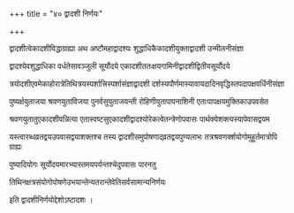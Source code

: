 +++
title = "४० द्वादशी निर्णयः"

+++

द्वादशीत्वेकादशीविद्धाग्राह्या अथ अष्टौमहाद्वादश्यः शुद्धाधिकैकादशीयुक्ताद्वादशी उन्मीलनीसंज्ञा

द्वादश्येवशुद्धाधिका वर्धतेसावञ्जुली सूर्योदये एकादशीततःक्षयगामिनीद्वादशीद्वितीयसूर्योदये

त्रयोदशीएवमेकाहोरात्रेतिथित्रयस्पर्शात्त्रिस्पर्शासंज्ञाद्वादशी दर्शस्यपौर्णमास्यावायदादिनवृद्धिस्तपदापक्षवर्धिनीसंज्ञा

पुष्यर्क्षयुताजया श्रवणयुताविजया पुनर्वसुयुताजयन्ती रोहिणीयुतापापनाशिनी एताःपापक्षयमुक्तिकाउपवसेत

श्रवणयुतातुएकादशीवन्नित्या एतास्वष्टसुएकादशीद्वादश्योरेकत्वेतन्त्रेणोपवासः पार्थक्येशक्त्यस्यापेवासद्वयम

यस्त्वारब्धव्रतद्वयउपवासद्वयाशक्तश्च तस्य द्वादशीसमुपोषणाद्‍व्रतद्वयपुण्यलाभः तत्रश्रवणर्क्शयोगोमुहूर्तमात्रोपि ग्राह्यः

पुष्यादियोगः सूर्योदयमारभ्यास्तमयपर्यन्तश्चेदुपवासः पारनतु

तिथिनक्षत्रसंयोगोपोषणेउभयान्तेन्यतरान्तेवेतिसर्वसामान्यनिर्णयः

इति द्वादशीनिर्णयोद्देशोऽष्टादशः ।
